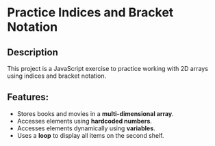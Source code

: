 # Practice Indices and Bracket Notation

## Description
This project is a JavaScript exercise to practice working with 2D arrays using indices and bracket notation.

## Features:
- Stores books and movies in a **multi-dimensional array**.
- Accesses elements using **hardcoded numbers**.
- Accesses elements dynamically using **variables**.
- Uses a **loop** to display all items on the second shelf.
